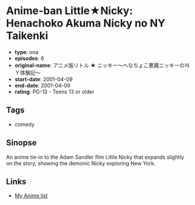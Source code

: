 # Anime-ban Little★Nicky: Henachoko Akuma Nicky no NY Taikenki

-   **type**: ona
-   **episodes**: 6
-   **original-name**: アニメ版リトル ★ ニッキー〜へなちょこ悪魔ニッキーのＮＹ体験記〜
-   **start-date**: 2001-04-09
-   **end-date**: 2001-04-09
-   **rating**: PG-13 - Teens 13 or older

## Tags

-   comedy

## Sinopse

An anime tie-in to the Adam Sandler film Little Nicky that expands slightly on the story, showing the demonic Nicky exploring New York.

## Links

-   [My Anime list](https://myanimelist.net/anime/35576/Anime-ban_Little%E2%98%85Nicky__Henachoko_Akuma_Nicky_no_NY_Taikenki)
